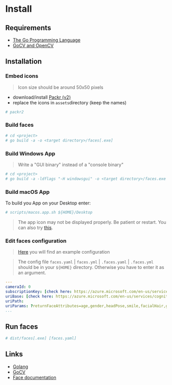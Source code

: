 # Install

## Requirements
* [The Go Programming Language](https://golang.org/dl/)
* [GoCV and OpenCV](https://gocv.io/getting-started/)

## Installation

### Embed icons
> Icon size should be around 50x50 pixels

- download/install [Packr (v2)](https://github.com/gobuffalo/packr/tree/master/v2)
- replace the icons in `assets`directory (keep the names)
```bash
# packr2
```

### Build faces
```bash
# cd <project>
# go build -a -o <target directory>/faces[.exe]
```

### Build Windows App
> Write a "GUI binary" instead of a "console binary"
```bash
# cd <project>
# go build -a -ldflags "-H windowsgui" -o <target directory>/faces.exe
```

### Build macOS App

To build you App on your Desktop enter:
```bash
# scripts/macos.app.sh ${HOME}/Desktop
```
> The app icon may not be displayed properly. Be patient or restart. You can also try [this](https://apple.stackexchange.com/questions/280877/apps-icons-not-appearing).


### Edit faces configuration
> [Here](config/example.yaml) you will find an example configuration

> The config file `faces.yaml` | `faces.yml` | `.faces.yaml` | `.faces.yml` should be in your `${HOME}` directory. Otherwise you have to enter it as an argument.

```yaml
---
cameraId: 0
subscriptionKey: [check here: https://azure.microsoft.com/en-us/services/cognitive-services/face/]
uriBase: [check here: https://azure.microsoft.com/en-us/services/cognitive-services/face/]
uriPath: 
uriParams: ?returnFaceAttributes=age,gender,headPose,smile,facialHair,glasses,emotion,hair,makeup,occlusion,accessories,blur,exposure,noise
...
```


## Run faces
```bash
# dist/faces[.exe] [faces.yaml]
```

## Links
* [Golang](https://golang.org/dl/)
* [GoCV](https://gocv.io)
* [Face documentation](https://docs.microsoft.com/en-us/azure/cognitive-services/face/)
